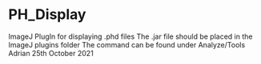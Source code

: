 # PH_Display
ImageJ PlugIn for displaying .phd files
The .jar file should be placed in the ImageJ plugins folder
The command can be found under Analyze/Tools
Adrian 25th October 2021

